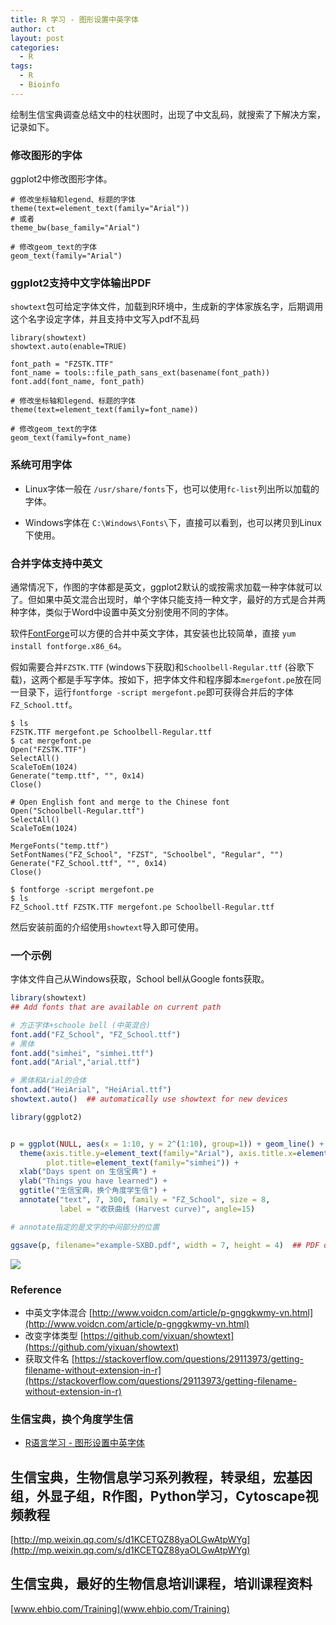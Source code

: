 ```yaml
---
title: R 学习 - 图形设置中英字体
author: ct
layout: post
categories:
  - R
tags:
  - R
  - Bioinfo
---
```


绘制生信宝典调查总结文中的柱状图时，出现了中文乱码，就搜索了下解决方案，记录如下。

### 修改图形的字体

ggplot2中修改图形字体。

```
# 修改坐标轴和legend、标题的字体
theme(text=element_text(family="Arial"))
# 或者
theme_bw(base_family="Arial")

# 修改geom_text的字体
geom_text(family="Arial")
```

### ggplot2支持中文字体输出PDF

`showtext`包可给定字体文件，加载到R环境中，生成新的字体家族名字，后期调用这个名字设定字体，并且支持中文写入pdf不乱码

```
library(showtext)
showtext.auto(enable=TRUE)

font_path = "FZSTK.TTF"
font_name = tools::file_path_sans_ext(basename(font_path))
font.add(font_name, font_path)

# 修改坐标轴和legend、标题的字体
theme(text=element_text(family=font_name))

# 修改geom_text的字体
geom_text(family=font_name)
```


### 系统可用字体

* Linux字体一般在 `/usr/share/fonts`下，也可以使用`fc-list`列出所以加载的字体。

* Windows字体在 `C:\Windows\Fonts\`下，直接可以看到，也可以拷贝到Linux下使用。

### 合并字体支持中英文

通常情况下，作图的字体都是英文，ggplot2默认的或按需求加载一种字体就可以了。但如果中英文混合出现时，单个字体只能支持一种文字，最好的方式是合并两种字体，类似于Word中设置中英文分别使用不同的字体。

软件[FontForge](https://github.com/fontforge/fontforge)可以方便的合并中英文字体，其安装也比较简单，直接 `yum install fontforge.x86_64`。

假如需要合并`FZSTK.TTF` (windows下获取)和`Schoolbell-Regular.ttf` (谷歌下载)，这两个都是手写字体。按如下，把字体文件和程序脚本`mergefont.pe`放在同一目录下，运行`fontforge -script mergefont.pe`即可获得合并后的字体`FZ_School.ttf`。

```
$ ls
FZSTK.TTF mergefont.pe Schoolbell-Regular.ttf
$ cat mergefont.pe
Open("FZSTK.TTF")
SelectAll()
ScaleToEm(1024)
Generate("temp.ttf", "", 0x14)
Close()

# Open English font and merge to the Chinese font
Open("Schoolbell-Regular.ttf")
SelectAll()
ScaleToEm(1024)

MergeFonts("temp.ttf")
SetFontNames("FZ_School", "FZST", "Schoolbel", "Regular", "")
Generate("FZ_School.ttf", "", 0x14)
Close()

$ fontforge -script mergefont.pe
$ ls
FZ_School.ttf FZSTK.TTF mergefont.pe Schoolbell-Regular.ttf
```

然后安装前面的介绍使用`showtext`导入即可使用。

### 一个示例

字体文件自己从Windows获取，School bell从Google fonts获取。

```r
library(showtext)
## Add fonts that are available on current path

# 方正字体+schoole bell (中英混合)
font.add("FZ_School", "FZ_School.ttf")
# 黑体
font.add("simhei", "simhei.ttf")
font.add("Arial","arial.ttf")

# 黑体和Arial的合体
font.add("HeiArial", "HeiArial.ttf")
showtext.auto()  ## automatically use showtext for new devices

library(ggplot2)


p = ggplot(NULL, aes(x = 1:10, y = 2^(1:10), group=1)) + geom_line() +
  theme(axis.title.y=element_text(family="Arial"), axis.title.x=element_text(family="HeiArial"), 
        plot.title=element_text(family="simhei")) +
  xlab("Days spent on 生信宝典") + 
  ylab("Things you have learned") +
  ggtitle("生信宝典，换个角度学生信") + 
  annotate("text", 7, 300, family = "FZ_School", size = 8,
           label = "收获曲线 (Harvest curve)", angle=15) 

# annotate指定的是文字的中间部分的位置

ggsave(p, filename="example-SXBD.pdf", width = 7, height = 4)  ## PDF device

```

![](http://blog.genesino.com/images/scbd_font.png)


### Reference

* 中英文字体混合 [http://www.voidcn.com/article/p-gnggkwmy-vn.html](http://www.voidcn.com/article/p-gnggkwmy-vn.html)
* 改变字体类型 [https://github.com/yixuan/showtext](https://github.com/yixuan/showtext)
* 获取文件名 [https://stackoverflow.com/questions/29113973/getting-filename-without-extension-in-r](https://stackoverflow.com/questions/29113973/getting-filename-without-extension-in-r)

### 生信宝典，换个角度学生信

* [R语言学习 - 图形设置中英字体](http://mp.weixin.qq.com/s/NAwyvtTS7t5rRU7KKBwHTA)



## 生信宝典，生物信息学习系列教程，转录组，宏基因组，外显子组，R作图，Python学习，Cytoscape视频教程

[http://mp.weixin.qq.com/s/d1KCETQZ88yaOLGwAtpWYg](http://mp.weixin.qq.com/s/d1KCETQZ88yaOLGwAtpWYg)

## 生信宝典，最好的生物信息培训课程，培训课程资料

[www.ehbio.com/Training](www.ehbio.com/Training)
